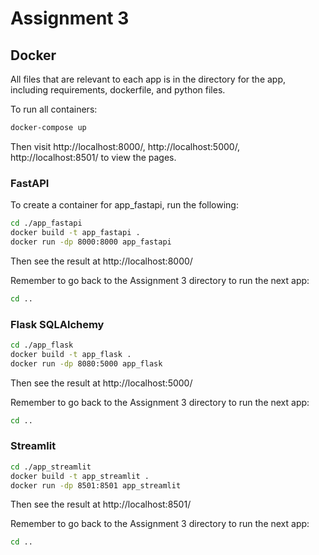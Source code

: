 # Assignment 3

## Docker

All files that are relevant to each app is in the directory for the app, including requirements, dockerfile, and python files. 

To run all containers:

```bash
docker-compose up
```
Then visit http://localhost:8000/,  http://localhost:5000/,  http://localhost:8501/ to view the pages. 

### FastAPI 

To create a container for app_fastapi, run the following:

```bash
cd ./app_fastapi
docker build -t app_fastapi .
docker run -dp 8000:8000 app_fastapi
```
Then see the result at http://localhost:8000/

Remember to go back to the Assignment 3 directory to run the next app:
```bash
cd ..
```

### Flask SQLAlchemy
```bash
cd ./app_flask
docker build -t app_flask .
docker run -dp 8080:5000 app_flask
```
Then see the result at http://localhost:5000/

Remember to go back to the Assignment 3 directory to run the next app:
```bash
cd ..
```

### Streamlit 
```bash
cd ./app_streamlit
docker build -t app_streamlit .
docker run -dp 8501:8501 app_streamlit
```
Then see the result at http://localhost:8501/

Remember to go back to the Assignment 3 directory to run the next app:
```bash
cd ..
```
